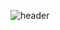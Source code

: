 ![header](https://capsule-render.vercel.app/api?type=shark&color=c0e3f5&height=300&section=header&text=Grow%Developer&fontSize=90)
